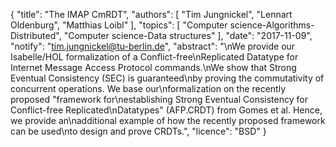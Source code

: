 {
    "title": "The IMAP CmRDT",
    "authors": [
        "Tim Jungnickel",
        "Lennart Oldenburg",
        "Matthias Loibl"
    ],
    "topics": [
        "Computer science-Algorithms-Distributed",
        "Computer science-Data structures"
    ],
    "date": "2017-11-09",
    "notify": "tim.jungnickel@tu-berlin.de",
    "abstract": "\nWe provide our Isabelle/HOL formalization of a Conflict-free\nReplicated Datatype for Internet Message Access Protocol commands.\nWe show that Strong Eventual Consistency (SEC) is guaranteed\nby proving the commutativity of concurrent operations. We base our\nformalization on the recently proposed \"framework for\nestablishing Strong Eventual Consistency for Conflict-free Replicated\nDatatypes\" (AFP.CRDT) from Gomes et al. Hence, we provide an\nadditional example of how the recently proposed framework can be used\nto design and prove CRDTs.",
    "licence": "BSD"
}